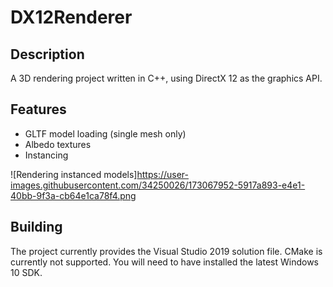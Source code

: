 # DX12Renderer
## Description
A 3D rendering project written in C++, using DirectX 12 as the graphics API.

## Features
- GLTF model loading (single mesh only)
- Albedo textures
- Instancing

![Rendering instanced models]https://user-images.githubusercontent.com/34250026/173067952-5917a893-e4e1-40bb-9f3a-cb64e1ca78f4.png

## Building
The project currently provides the Visual Studio 2019 solution file. CMake is currently not supported. You will need to have installed the latest Windows 10 SDK.
